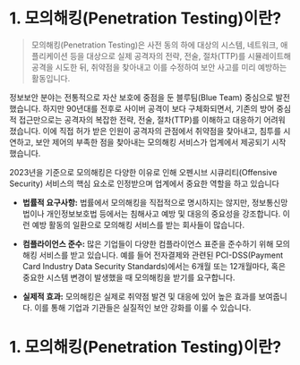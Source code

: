 
# 1. 모의해킹(Penetration Testing)이란?

> 모의해킹(Penetration Testing)은 사전 동의 하에 대상의 시스템, 네트워크, 애플리케이션 등을 대상으로 실제 공격자의 전략, 전술, 절차(TTP)를 시뮬레이트해 공격을 시도한 뒤, 취약점을 찾아내고 이를 수정하여 보안 사고를 미리 예방하는 활동입니다.

정보보안 분야는 전통적으로 자산 보호에 중점을 둔 블루팀(Blue Team) 중심으로 발전했습니다. 하지만 90년대를 전후로 사이버 공격이 보다 구체화되면서, 기존의 방어 중심적 접근만으로는 공격자의 복잡한 전략, 전술, 절차(TTP)를 이해하고 대응하기 어려워졌습니다. 이에 직접 허가 받은 인원이 공격자의 관점에서 취약점을 찾아내고, 침투를 시연하고, 보안 제어의 부족한 점을 찾아내는 모의해킹 서비스가 업계에서 제공되기 시작했습니다.

2023년을 기준으로 모의해킹은 다양한 이유로 인해 오펜시브 시큐리티(Offensive Security) 서비스의 핵심 요소로 인정받으며 업계에서 중요한 역할을 하고 있습니다

- **법률적 요구사항:** 법률에서 모의해킹을 직접적으로 명시하지는 않지만, 정보통신망법이나 개인정보보호법 등에서는 침해사고 예방 및 대응의 중요성을 강조합니다. 이런 예방 활동의 일환으로 모의해킹 서비스를 받는 회사들이 많습니다.

- **컴플라이언스 준수:** 많은 기업들이 다양한 컴플라이언스 표준을 준수하기 위해 모의해킹 서비스를 받고 있습니다. 예를 들어 전자결제와 관련된 PCI-DSS(Payment Card Industry Data Security Standards)에서는 6개월 또는 12개월마다, 혹은 중요한 시스템 변경이 발생했을 때 모의해킹을 받기를 요구합니다.

- **실제적 효과:** 모의해킹은 실제로 취약점 발견 및 대응에 있어 높은 효과를 보여줍니다. 이를 통해 기업과 기관들은 실질적인 보안 강화를 이룰 수 있습니다.

# 1. 모의해킹(Penetration Testing)이란?